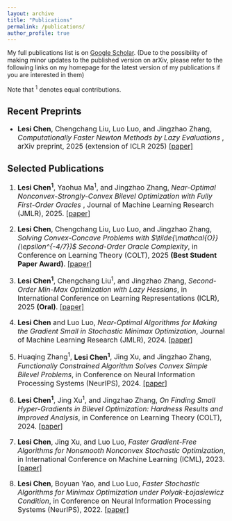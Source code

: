 ```yaml
---
layout: archive
title: "Publications"
permalink: /publications/
author_profile: true
---
```


My full publications list is on [Google Scholar](https://scholar.google.com/citations?user=ynGzhugAAAAJ&hl=en&oi=ao). (Due to the possibility of making minor updates to the published version on arXiv, please refer to the following links on my homepage for the latest version of my publications if you are interested in them)

Note that <sup>1</sup> denotes equal contributions.

 <h2> Recent Preprints </h2>

<ul>
<font size="3">
<li><p>  <b>Lesi Chen</b>, Chengchang Liu, Luo Luo, and Jingzhao Zhang,
<i> Computationally Faster Newton Methods by Lazy Evaluations </i>,
 arXiv preprint, 2025 (extension of ICLR 2025)
 <a href="https://arxiv.org/abs/2501.17488">[paper]  </a> 
</p></li>
</font>
</ul>

<h2> Selected Publications </h2>

<ol>
<font size="3">  
<li><p> <b>Lesi Chen<sup>1</sup></b>, Yaohua Ma<sup>1</sup>, and Jingzhao Zhang,
 <i> Near-Optimal Nonconvex-Strongly-Convex Bilevel Optimization with Fully First-Order Oracles </i>, Journal of Machine Learning Research (JMLR), 2025.
  <a href="https://arxiv.org/abs/2306.14853">[paper]  </a>
 </p></li>
<li><p> <b>Lesi Chen</b>, Chengchang Liu, Luo Luo, and Jingzhao Zhang,  <i> Solving Convex-Concave Problems with $\tilde{\mathcal{O}}(\epsilon^{-4/7})$ Second-Order Oracle Complexity</i>, in Conference on Learning Theory (COLT), 2025  <b>(Best Student Paper Award)</b>.
 <a href="http://arxiv.org/abs/2506.08362">[paper]  </a>
</p></li> 
<li><p> <b>Lesi Chen<sup>1</sup></b>, Chengchang Liu<sup>1</sup>, and Jingzhao Zhang,  <i> Second-Order Min-Max Optimization with Lazy Hessians</i>, in International Conference on  Learning Representations (ICLR), 2025 <b>(Oral)</b>. 
 <a href="https://arxiv.org/pdf/2410.09568">[paper]</a> 
 </p></li>
<li><p> <b>Lesi Chen</b> and Luo Luo, <i> Near-Optimal Algorithms for Making the Gradient Small in Stochastic Minimax Optimization</i>, Journal of Machine Learning Research (JMLR), 2024.
  <a href="https://arxiv.org/abs/2208.05925">[paper]</a>
</p></li> 
<li><p> Huaqing Zhang<sup>1</sup>, <b>Lesi Chen<sup>1</sup></b>, Jing Xu, and Jingzhao Zhang, <i>
 Functionally Constrained Algorithm Solves Convex Simple Bilevel Problems</i>, in Conference on Neural Information Processing Systems (NeurIPS), 2024.
 <a href="https://arxiv.org/abs/2409.06530">[paper]  </a>
 </p></li>
<!--  <li><p>
Decentralized Convex Finite-Sum Optimization with Better Dependence on Condition Numbers. <br />
Yuxing Liu, <b>Lesi Chen</b>,  and Luo Luo. <a href="https://openreview.net/pdf?id=LLdeUPOUXk">[ICML 2024] </a> 
</p></li>
<li><p> Communication Efficient Distributed Newton Method with Fast Convergence Rates. <br />
 Chengchang Liu, <b>Lesi Chen</b>, Luo Luo, and John C.S. Lui. <a href="https://arxiv.org/abs/2305.17945">[SIGKDD 2023] </a>
</p> </li> -->
<li><p> <b>Lesi Chen<sup>1</sup></b>, Jing Xu<sup>1</sup>, and Jingzhao Zhang, <i> On Finding Small Hyper-Gradients in Bilevel Optimization: Hardness Results and Improved Analysis</i>,
 in Conference on Learning Theory (COLT), 2024.
  <a href="https://arxiv.org/abs/2301.00712">[paper] </a>
</p></li>
<!--  <li><p> An Efficient Stochastic Algorithm for Decentralized Nonconvex-Strongly-Concave Minimax Optimization. <br />
<b>Lesi Chen</b>, Haishan Ye, and Luo Luo. <a href="https://arxiv.org/abs/2212.02387">[AISTATS 2024] </a>
</p> </li> -->
 <li><p> <b>Lesi Chen</b>, Jing Xu, and Luo Luo, <i> Faster Gradient-Free Algorithms for Nonsmooth Nonconvex Stochastic Optimization</i>,
 in International Conference on Machine Learning (ICML), 2023. 
  <a href="https://arxiv.org/abs/2301.06428"> [paper] </a>
 </p> </li>
<li><p>  <b>Lesi Chen</b>, Boyuan Yao, and Luo Luo, <i> Faster Stochastic Algorithms for Minimax Optimization under Polyak-Łojasiewicz Condition</i>, 
 in Conference on Neural Information Processing Systems (NeurIPS), 2022.
  <a href="https://arxiv.org/abs/2307.15868"> [paper] </a>
 </p> </li> 
</font>
</ol>

  
  
